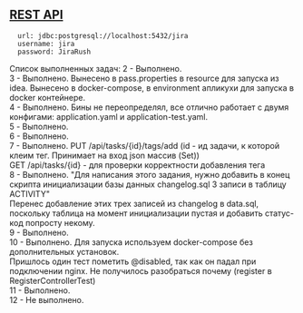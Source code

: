 ## [REST API](http://localhost:8080/doc)

```
  url: jdbc:postgresql://localhost:5432/jira
  username: jira
  password: JiraRush
```


Список выполненных задач:
2 - Выполнено.  
3 - Выполнено. Вынесено в pass.properties в resource для запуска из idea. Вынесено в docker-compose,
в environment апликухи для запуска в docker контейнере.  
4 - Выполнено. Бины не переопределял, все отлично работает с двумя конфигами: application.yaml и application-test.yaml.  
5 - Выполнено.  
6 - Выполнено.  
7 - Выполнено. PUT /api/tasks/{id}/tags/add (id - ид задачи, к которой клеим тег. Принимает на вход json массив (Set<String>))  
GET /api/tasks/{id} - для проверки корректности добавления тега  
8 - Выполнено. "Для написания этого задания, нужно добавить в конец скрипта инициализации базы данных changelog.sql 3 записи в таблицу ACTIVITY"  
Перенес добавление этих трех записей из changelog в data.sql,  
поскольку таблица на момент инициализации пустая и добавить статус-код попросту некому.  
9 - Выполнено.  
10 - Выполнено. Для запуска используем docker-compose без дополнительных установок.   
Пришлось один тест пометить @disabled, так как он падал при подключении nginx. Не получилось разобраться почему (register в RegisterControllerTest)  
11 - Выполнено.  
12 - Не выполнено.  

